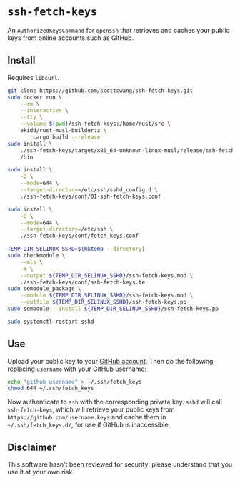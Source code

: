 # `ssh-fetch-keys`

An `AuthorizedKeysCommand` for `openssh` that retrieves and caches your public keys from online accounts such as GitHub.

## Install

Requires `libcurl`.

```bash
git clone https://github.com/scottcwang/ssh-fetch-keys.git
sudo docker run \
    --rm \
    --interactive \
    --tty \
    --volume $(pwd)/ssh-fetch-keys:/home/rust/src \
    ekidd/rust-musl-builder:z \
        cargo build --release
sudo install \
    ./ssh-fetch-keys/target/x86_64-unknown-linux-musl/release/ssh-fetch-keys \
    /bin

sudo install \
    -D \
    --mode=644 \
    --target-directory=/etc/ssh/sshd_config.d \
    ./ssh-fetch-keys/conf/01-ssh-fetch-keys.conf

sudo install \
    -D \
    --mode=644 \
    --target-directory=/etc/ssh \
    ./ssh-fetch-keys/conf/fetch_keys.conf

TEMP_DIR_SELINUX_SSHD=$(mktemp --directory)
sudo checkmodule \
    --mls \
    -m \
    --output ${TEMP_DIR_SELINUX_SSHD}/ssh-fetch-keys.mod \
    ./ssh-fetch-keys/conf/ssh-fetch-keys.te
sudo semodule_package \
    --module ${TEMP_DIR_SELINUX_SSHD}/ssh-fetch-keys.mod \
    --outfile ${TEMP_DIR_SELINUX_SSHD}/ssh-fetch-keys.pp
sudo semodule --install ${TEMP_DIR_SELINUX_SSHD}/ssh-fetch-keys.pp

sudo systemctl restart sshd
```

## Use

Upload your public key to your [GitHub account](https://github.com/settings/keys). Then do the following, replacing `username` with your GitHub username:

```bash
echo "github username" > ~/.ssh/fetch_keys
chmod 644 ~/.ssh/fetch_keys
```

Now authenticate to `ssh` with the corresponding private key.
`sshd` will call `ssh-fetch-keys`, which will retrieve your public keys from `https://github.com/username.keys` and cache them in `~/.ssh/fetch_keys.d/`, for use if GitHub is inaccessible.

## Disclaimer

This software hasn't been reviewed for security: please understand that you use it at your own risk.
